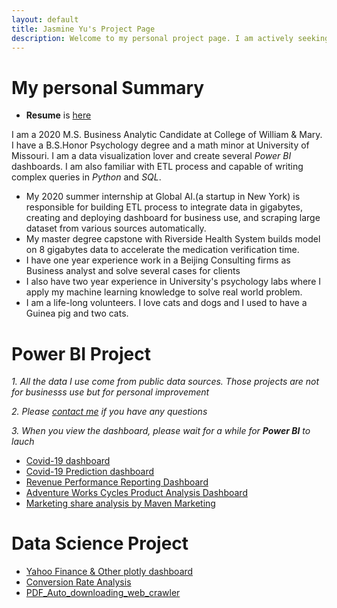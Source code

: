 ```yaml
---
layout: default
title: Jasmine Yu's Project Page
description: Welcome to my personal project page. I am actively seeking full-time opportunity as data analyst. If you have a position, please reach me at jasmineyu113@gmail.com
---
```

# My personal Summary 
- **Resume** is [here](/Jasmine_Resume.pdf)


I am a 2020 M.S. Business Analytic Candidate at College of William & Mary. I have a B.S.Honor Psychology degree and a math minor at University of Missouri. I am a data visualization lover and create several *Power BI* dashboards. I am also familiar with ETL process and capable of writing complex queries in _Python_ and _SQL_. 

- My 2020 summer internship  at Global AI.(a startup in New York) is responsible for building ETL process to integrate data in gigabytes, creating and deploying dashboard for business use, and scraping large dataset from various sources automatically. 
- My master degree capstone with Riverside Health System builds model on 8 gigabytes data to accelerate the medication verification time. 
- I have one year experience work in a Beijing Consulting firms as Business analyst and solve several cases for clients 
- I also have two year experience in University's psychology labs where I apply my machine learning knowledge to solve real world problem. 
- I am a life-long volunteers. I love cats and dogs and I used to have a Guinea pig and two cats. 

# Power BI Project
*1. All the data I use come from public data sources. Those projects are not for businesss use but for personal improvement*

*2. Please [contact me](jasmineyu113@gmail.com) if you have any questions*

*3. When you view the dashboard, please wait for a while for **Power BI** to lauch*


- [Covid-19 dashboard](https://app.powerbi.com/view?r=eyJrIjoiZjNlMWIwNjItYjk2My00ZWI0LWE0MTAtZDYyNDYxNmM4Y2RmIiwidCI6ImI5M2NiYzNlLTY2MWQtNDA1OC04NjkzLWE4OTdiOTI0YjhkNyIsImMiOjF9&pageName=ReportSection)
- [Covid-19 Prediction dashboard](https://app.powerbi.com/view?r=eyJrIjoiZDVjYmRjMGYtMTQwNi00NDRjLWIwMzgtMjRjNWQxN2Y5OTg1IiwidCI6ImI5M2NiYzNlLTY2MWQtNDA1OC04NjkzLWE4OTdiOTI0YjhkNyIsImMiOjF9)
- [Revenue Performance Reporting Dashboard](https://app.powerbi.com/view?r=eyJrIjoiOTZjOGI4NDItMDUxNS00ODIzLTgzY2QtMWJjMmE3OTlmMDRmIiwidCI6ImI5M2NiYzNlLTY2MWQtNDA1OC04NjkzLWE4OTdiOTI0YjhkNyIsImMiOjF9&pageName=ReportSection)
- [Adventure Works Cycles Product Analysis Dashboard](https://app.powerbi.com/view?r=eyJrIjoiNjYxZmE2N2QtMTM4Mi00YTVkLTlmNTAtYzc4ZjU3ZGJmZTE0IiwidCI6ImI5M2NiYzNlLTY2MWQtNDA1OC04NjkzLWE4OTdiOTI0YjhkNyIsImMiOjF9)
- [Marketing share analysis by Maven Marketing](https://app.powerbi.com/view?r=eyJrIjoiZjc4ZDI5ODYtN2VmZC00ZWNlLWEzMDEtOGM5MTg1ODZhY2I4IiwidCI6ImI5M2NiYzNlLTY2MWQtNDA1OC04NjkzLWE4OTdiOTI0YjhkNyIsImMiOjF9)

#  Data Science Project 
- [Yahoo Finance & Other plotly dashboard](/Plotly_dash/README.md)
- [Conversion Rate Analysis](/Conversion/Conversion_Rate.html)
- [PDF_Auto_downloading_web_crawler](/PDF_webscrapping.html)
